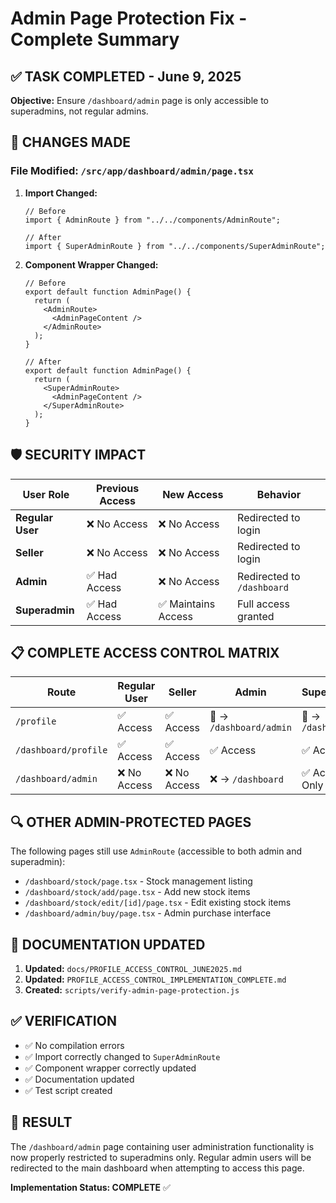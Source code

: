 # Admin Page Protection Fix - Complete Summary

## ✅ TASK COMPLETED - June 9, 2025

**Objective:** Ensure `/dashboard/admin` page is only accessible to superadmins, not regular admins.

## 🔧 CHANGES MADE

### File Modified: `/src/app/dashboard/admin/page.tsx`

1. **Import Changed:**
   ```tsx
   // Before
   import { AdminRoute } from "../../components/AdminRoute";
   
   // After  
   import { SuperAdminRoute } from "../../components/SuperAdminRoute";
   ```

2. **Component Wrapper Changed:**
   ```tsx
   // Before
   export default function AdminPage() {
     return (
       <AdminRoute>
         <AdminPageContent />
       </AdminRoute>
     );
   }
   
   // After
   export default function AdminPage() {
     return (
       <SuperAdminRoute>
         <AdminPageContent />
       </SuperAdminRoute>
     );
   }
   ```

## 🛡️ SECURITY IMPACT

| User Role | Previous Access | New Access | Behavior |
|-----------|----------------|------------|----------|
| **Regular User** | ❌ No Access | ❌ No Access | Redirected to login |
| **Seller** | ❌ No Access | ❌ No Access | Redirected to login |
| **Admin** | ✅ Had Access | ❌ No Access | Redirected to `/dashboard` |
| **Superadmin** | ✅ Had Access | ✅ Maintains Access | Full access granted |

## 📋 COMPLETE ACCESS CONTROL MATRIX

| Route | Regular User | Seller | Admin | Superadmin |
|-------|-------------|--------|-------|------------|
| `/profile` | ✅ Access | ✅ Access | 🔄 → `/dashboard/admin` | 🔄 → `/dashboard` |
| `/dashboard/profile` | ✅ Access | ✅ Access | ✅ Access | ✅ Access |
| `/dashboard/admin` | ❌ No Access | ❌ No Access | ❌ → `/dashboard` | ✅ Access Only |

## 🔍 OTHER ADMIN-PROTECTED PAGES

The following pages still use `AdminRoute` (accessible to both admin and superadmin):

- `/dashboard/stock/page.tsx` - Stock management listing
- `/dashboard/stock/add/page.tsx` - Add new stock items
- `/dashboard/stock/edit/[id]/page.tsx` - Edit existing stock items  
- `/dashboard/admin/buy/page.tsx` - Admin purchase interface

## 📄 DOCUMENTATION UPDATED

1. **Updated:** `docs/PROFILE_ACCESS_CONTROL_JUNE2025.md`
2. **Updated:** `PROFILE_ACCESS_CONTROL_IMPLEMENTATION_COMPLETE.md`
3. **Created:** `scripts/verify-admin-page-protection.js`

## ✅ VERIFICATION

- ✅ No compilation errors
- ✅ Import correctly changed to `SuperAdminRoute`
- ✅ Component wrapper correctly updated
- ✅ Documentation updated
- ✅ Test script created

## 🎯 RESULT

The `/dashboard/admin` page containing user administration functionality is now properly restricted to superadmins only. Regular admin users will be redirected to the main dashboard when attempting to access this page.

**Implementation Status: COMPLETE** ✅
